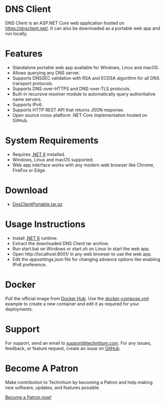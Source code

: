 # DNS Client
DNS Client is an ASP.NET Core web application hosted on https://dnsclient.net/. It can also be downloaded as a portable web app and run locally.

# Features
- Standalone portable web app available for Windows, Linux and macOS.
- Allows querying any DNS server.
- Supports DNSSEC validation with RSA and ECDSA algorithm for all DNS transport protocols.
- Supports DNS-over-HTTPS and DNS-over-TLS protocols.
- Built-in recursive resolver module to automatically query authoritative name servers.
- Supports IPv6.
- Supports HTTP REST API that returns JSON response.
- Open source cross-platform .NET Core implementation hosted on GitHub.

# System Requirements
- Requires [.NET 6](https://dotnet.microsoft.com/download) installed.
- Windows, Linux and macOS supported.
- Web app interface works with any modern web browser like Chrome, FireFox or Edge.

# Download
- [DnsClientPortable.tar.gz](https://go.technitium.com/?id=26)

# Usage Instructions
- Install [.NET 6](https://dotnet.microsoft.com/download) runtime.
- Extract the downloaded DNS Client tar archive.
- Run start.bat on Windows or start.sh on Linux to start the web app.
- Open http://localhost:8001/ in any web browser to use the web app.
- Edit the *appsettings.json* file for changing advance options like enabling IPv6 preference.

# Docker
Pull the official image from [Docker Hub](https://hub.docker.com/r/technitium/dns-client). Use the [docker-compose.yml](https://github.com/TechnitiumSoftware/net.dnsclient/blob/master/docker-compose.yml) example to create a new container and edit it as required for your deployments.

# Support
For support, send an email to support@technitium.com. For any issues, feedback, or feature request, create an issue on [GitHub](https://github.com/TechnitiumSoftware/net.dnsclient/issues).

# Become A Patron
Make contribution to Technitium by becoming a Patron and help making new software, updates, and features possible.

[Become a Patron now!](https://www.patreon.com/technitium)
